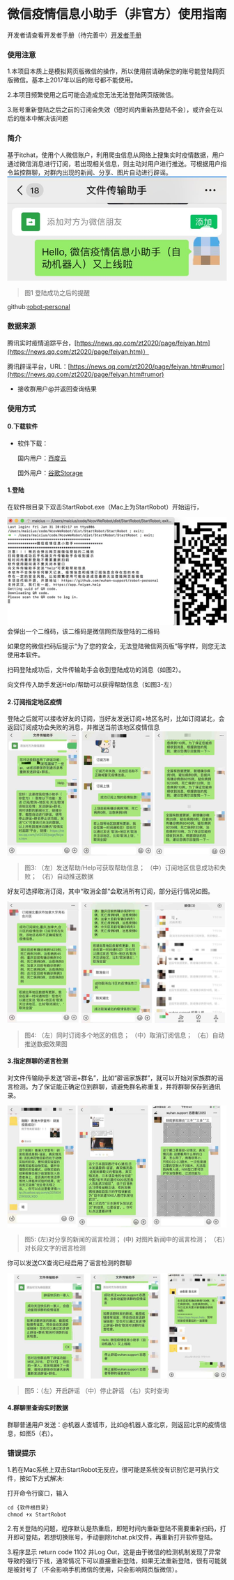 # 微信疫情信息小助手（非官方）使用指南

开发者请查看开发者手册（待完善中）[开发者手册](./developer.md)

### 使用注意

1.本项目本质上是模拟网页版微信的操作，所以使用前请确保您的账号能登陆网页版微信。基本上2017年以后的账号都不能使用。

2.本项目频繁使用之后可能会造成您无法无法登陆网页版微信。

3.账号重新登陆之后之前的订阅会失效（短时间内重新热登陆不会），或许会在以后的版本中解决该问题


### 简介

基于itchat，使用个人微信账户，利用爬虫信息从网络上搜集实时疫情数据，用户通过微信消息进行订阅，若出现相关信息，则主动对用户进行推送。可根据用户指令监控群聊，对群内出现的新闻、分享、图片自动进行辟谣。
![](resource/image/online.jpg)
> 图1 登陆成功之后的提醒

github:[robot-personal](https://github.com/wuhan-support/robot-personal)


### 数据来源

腾讯实时疫情追踪平台，[https://news.qq.com/zt2020/page/feiyan.htm](https://news.qq.com/zt2020/page/feiyan.htm)）

腾讯辟谣平台，URL：[https://news.qq.com/zt2020/page/feiyan.htm#rumor](https://news.qq.com/zt2020/page/feiyan.htm#rumor)


- 接收群用户@并返回查询结果

### 使用方式

#### 0.下载软件

- 软件下载：

	国内用户：[百度云](https://pan.baidu.com/s/1ZcZrBIqflHpmr2MkHLNYyA)
	
	国外用户：[谷歌Storage](https://drive.google.com/open?id=1UvB-ICQNvlCHeqBOZ1Qp4fNZisRt5L2d)


#### 1.登陆

在软件根目录下双击StartRobot.exe（Mac上为StartRobot）开始运行，

![](./resource/image/login.png)
会弹出一个二维码，该二维码是微信网页版登陆的二维码

如果您的微信扫码后提示“为了您的安全，无法登陆微信网页版”等字样，则您无法使用本软件。

扫码登陆成功后，文件传输助手会收到登陆成功的消息（如图2）。

向文件传入助手发送Help/帮助可以获得帮助信息（如图3-左）

#### 2.订阅指定地区疫情

登陆之后就可以接收好友的订阅，当好友发送订阅+地区名时，比如订阅湖北，会返回订阅成功会失败的消息，并推送当前该地区疫情信息
![](./resource/image/p3.jpg)

> 图3: （左）发送帮助/Help可获取帮助信息； （中）订阅地区信息成功和失败； （右）自动推送数据

好友可选择取消订阅，其中“取消全部”会取消所有订阅，部分运行情况如图。

![](./resource/image/p1.jpg)

> 图4: （左）同时订阅多个地区的信息； （中）取消订阅信息； （右）自动推送数据效果图

#### 3.指定群聊的谣言检测

对文件传输助手发送“辟谣+群名”，比如“辟谣家族群”，就可以开始对家族群的谣言检测。为了保证能正确定位到群聊，请避免群名称重复，并将群聊保存到通讯录。

![](./resource/image/p2.jpg)

>图5: (左)对分享的新闻的谣言检测； (中) 对图片新闻中的谣言检测； （右）对长段文字的谣言检测

你可以发送CX查询已经启用了谣言检测的群聊

![](./resource/image/p4.jpg)

>图5：（左）开启辟谣 （中）停止辟谣 （右）实时查询

#### 4.群聊里查询实时数据

群聊普通用户发送：@机器人查城市，比如@机器人查北京，则返回北京的疫情信息，如图5（右）。

### 错误提示

1.若在Mac系统上双击StartRobot无反应，很可能是系统没有识别它是可执行文件，按如下方式解决:

打开命令行窗口，输入

```
cd {软件根目录}
chmod +x StartRobot
```

2.有关登陆的问题，程序默认是热重启，即短时间内重新登陆不需要重新扫码，打开即可登陆，若想切换账号，手动删除itchat.pkl文件，再重新打开软件登陆。

3.程序显示 return code 1102 并Log Out，这是由于微信的检测机制发现了异常导致的强行下线，通常情况下可以直接重新登陆，如果无法重新登陆，很有可能就是被封号了（不会影响手机微信的使用，只会影响网页版微信）。
